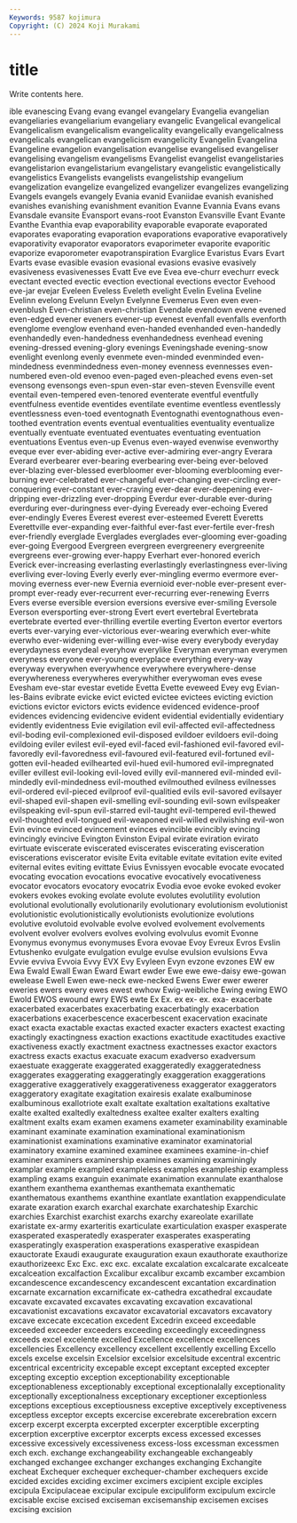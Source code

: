 ```yaml
---
Keywords: 9587 kojimura
Copyright: (C) 2024 Koji Murakami
---
```


# title

Write contents here.



ible evanescing Evang evang evangel evangelary Evangelia evangelian evangeliaries
evangeliarium evangeliary evangelic Evangelical evangelical Evangelicalism evangelicalism evangelicality evangelically evangelicalness
evangelicals evangelican evangelicism evangelicity Evangelin Evangelina Evangeline evangelion evangelisation evangelise
evangelised evangeliser evangelising evangelism evangelisms Evangelist evangelist evangelistaries evangelistarion evangelistarium
evangelistary evangelistic evangelistically evangelistics Evangelists evangelists evangelistship evangelium evangelization evangelize
evangelized evangelizer evangelizes evangelizing Evangels evangels evangely Evania evanid Evaniidae
evanish evanished evanishes evanishing evanishment evanition Evanne Evannia Evans evans
Evansdale evansite Evansport evans-root Evanston Evansville Evant Evante Evanthe Evanthia
evap evaporability evaporable evaporate evaporated evaporates evaporating evaporation evaporations evaporative
evaporatively evaporativity evaporator evaporators evaporimeter evaporite evaporitic evaporize evaporometer evapotranspiration
Evarglice Evaristus Evars Evart Evarts evase evasible evasion evasional evasions
evasive evasively evasiveness evasivenesses Evatt Eve eve Evea eve-churr evechurr
eveck evectant evected evectic evection evectional evections evector Evehood eve-jar
evejar Eveleen Eveless Eveleth evelight Evelin Evelina Eveline Evelinn evelong
Evelunn Evelyn Evelynne Evemerus Even even even- evenblush Even-christian even-christian
Evendale evendown evene evened even-edged evener eveners evener-up evenest evenfall
evenfalls evenforth evenglome evenglow evenhand even-handed evenhanded even-handedly evenhandedly even-handedness
evenhandedness evenhead evening evening-dressed evening-glory evenings Eveningshade evening-snow evenlight evenlong
evenly evenmete even-minded evenminded even-mindedness evenmindedness even-money evenness evennesses even-numbered
even-old evenoo even-paged even-pleached evens even-set evensong evensongs even-spun even-star
even-steven Evensville event eventail even-tempered even-tenored eventerate eventful eventfully eventfulness
eventide eventides eventilate eventime eventless eventlessly eventlessness even-toed eventognath Eventognathi
eventognathous even-toothed eventration events eventual eventualities eventuality eventualize eventually eventuate
eventuated eventuates eventuating eventuation eventuations Eventus even-up Evenus even-wayed evenwise
evenworthy eveque ever ever-abiding ever-active ever-admiring ever-angry Everara Everard everbearer
ever-bearing everbearing ever-being ever-beloved ever-blazing ever-blessed everbloomer ever-blooming everblooming ever-burning
ever-celebrated ever-changeful ever-changing ever-circling ever-conquering ever-constant ever-craving ever-dear ever-deepening ever-dripping
ever-drizzling ever-dropping Everdur ever-durable ever-during everduring ever-duringness ever-dying Eveready ever-echoing
Evered ever-endingly Everes Everest everest ever-esteemed Everett Everetts Everettville ever-expanding
ever-faithful ever-fast ever-fertile ever-fresh ever-friendly everglade Everglades everglades ever-glooming ever-goading
ever-going Evergood Evergreen evergreen evergreenery evergreenite evergreens ever-growing ever-happy Everhart
ever-honored everich Everick ever-increasing everlasting everlastingly everlastingness ever-living everliving ever-loving
Everly everly ever-mingling evermo evermore ever-moving everness ever-new Evernia evernioid
ever-noble ever-present ever-prompt ever-ready ever-recurrent ever-recurring ever-renewing Everrs Evers everse
eversible eversion eversions eversive ever-smiling Eversole Everson eversporting ever-strong Evert
evert evertebral Evertebrata evertebrate everted ever-thrilling evertile everting Everton evertor
evertors everts ever-varying ever-victorious ever-wearing everwhich ever-white everwho ever-widening ever-willing
ever-wise every everybody everyday everydayness everydeal everyhow everylike Everyman everyman
everymen everyness everyone ever-young everyplace everything every-way everyway everywhen everywhence
everywhere everywhere-dense everywhereness everywheres everywhither everywoman eves evese Evesham eve-star
evestar evetide Evetta Evette eveweed Evey evg Evian-les-Bains evibrate evicke
evict evicted evictee evictees evicting eviction evictions evictor evictors evicts
evidence evidenced evidence-proof evidences evidencing evidencive evident evidential evidentially evidentiary
evidently evidentness Evie evigilation evil evil-affected evil-affectedness evil-boding evil-complexioned evil-disposed
evildoer evildoers evil-doing evildoing eviler evilest evil-eyed evil-faced evil-fashioned evil-favored
evil-favoredly evil-favoredness evil-favoured evil-featured evil-fortuned evil-gotten evil-headed evilhearted evil-hued evil-humored
evil-impregnated eviller evillest evil-looking evil-loved evilly evil-mannered evil-minded evil-mindedly evil-mindedness
evil-mouthed evilmouthed evilness evilnesses evil-ordered evil-pieced evilproof evil-qualitied evils evil-savored
evilsayer evil-shaped evil-shapen evil-smelling evil-sounding evil-sown evilspeaker evilspeaking evil-spun evil-starred
evil-taught evil-tempered evil-thewed evil-thoughted evil-tongued evil-weaponed evil-willed evilwishing evil-won Evin
evince evinced evincement evinces evincible evincibly evincing evincingly evincive Evington
Evinston Evipal evirate eviration evirato evirtuate eviscerate eviscerated eviscerates eviscerating
evisceration eviscerations eviscerator evisite Evita evitable evitate evitation evite evited
eviternal evites eviting evittate Evius Evnissyen evocable evocate evocated evocating
evocation evocations evocative evocatively evocativeness evocator evocators evocatory evocatrix Evodia
evoe evoke evoked evoker evokers evokes evoking evolate evolute evolutes
evolutility evolution evolutional evolutionally evolutionarily evolutionary evolutionism evolutionist evolutionistic evolutionistically
evolutionists evolutionize evolutions evolutive evolutoid evolvable evolve evolved evolvement evolvements
evolvent evolver evolvers evolves evolving evolvulus evomit Evonne Evonymus evonymus
evonymuses Evora evovae Evoy Evreux Evros Evslin Evtushenko evulgate evulgation
evulge evulse evulsion evulsions Evva Evvie evviva Evvoia Evvy EVX
Evy Evyleen Evyn evzone evzones EW ew Ewa Ewald Ewall
Ewan Eward Ewart ewder Ewe ewe ewe-daisy ewe-gowan ewelease Ewell
Ewen ewe-neck ewe-necked Ewens Ewer ewer ewerer eweries ewers ewery
ewes ewest ewhow Ewig-weibliche Ewing ewing EWO Ewold EWOS ewound
ewry EWS ewte Ex Ex. ex ex- ex. exa- exacerbate
exacerbated exacerbates exacerbating exacerbatingly exacerbation exacerbations exacerbescence exacerbescent exacervation exacinate
exact exacta exactable exactas exacted exacter exacters exactest exacting exactingly
exactingness exaction exactions exactitude exactitudes exactive exactiveness exactly exactment exactness
exactnesses exactor exactors exactress exacts exactus exacuate exacum exadverso exadversum
exaestuate exaggerate exaggerated exaggeratedly exaggeratedness exaggerates exaggerating exaggeratingly exaggeration exaggerations
exaggerative exaggeratively exaggerativeness exaggerator exaggerators exaggeratory exagitate exagitation exairesis exalate
exalbuminose exalbuminous exallotriote exalt exaltate exaltation exaltations exaltative exalte exalted
exaltedly exaltedness exaltee exalter exalters exalting exaltment exalts exam examen
examens exameter examinability examinable examinant examinate examination examinational examinationism examinationist
examinations examinative examinator examinatorial examinatory examine examined examinee examinees examine-in-chief
examiner examiners examinership examines examining examiningly examplar example exampled exampleless
examples exampleship exampless exampling exams exanguin exanimate exanimation exannulate exanthalose
exanthem exanthema exanthemas exanthemata exanthematic exanthematous exanthems exanthine exantlate exantlation
exappendiculate exarate exaration exarch exarchal exarchate exarchateship Exarchic exarchies Exarchist
exarchist exarchs exarchy exareolate exarillate exaristate ex-army exarteritis exarticulate exarticulation
exasper exasperate exasperated exasperatedly exasperater exasperates exasperating exasperatingly exasperation exasperations
exasperative exaspidean exauctorate Exaudi exaugurate exauguration exaun exauthorate exauthorize exauthorizeexc
Exc Exc. exc exc. excalate excalation excalcarate excalceate excalceation excalfaction
Excalibur excalibur excamb excamber excambion excandescence excandescency excandescent excantation excardination
excarnate excarnation excarnificate ex-cathedra excathedral excaudate excavate excavated excavates excavating
excavation excavational excavationist excavations excavator excavatorial excavators excavatory excave excecate
excecation excedent Excedrin exceed exceedable exceeded exceeder exceeders exceeding exceedingly
exceedingness exceeds excel excelente excelled Excellence excellence excellences excellencies Excellency
excellency excellent excellently excelling Excello excels excelse excelsin Excelsior excelsior
excelsitude excentral excentric excentrical excentricity excepable except exceptant excepted excepter
excepting exceptio exception exceptionability exceptionable exceptionableness exceptionably exceptional exceptionalally exceptionality
exceptionally exceptionalness exceptionary exceptioner exceptionless exceptions exceptious exceptiousness exceptive exceptively
exceptiveness exceptless exceptor excepts excercise excerebrate excerebration excern excerp excerpt
excerpta excerpted excerpter excerptible excerpting excerption excerptive excerptor excerpts excess
excessed excesses excessive excessively excessiveness excess-loss excessman excessmen exch exch.
exchange exchangeability exchangeable exchangeably exchanged exchangee exchanger exchanges exchanging Exchangite
excheat Exchequer exchequer exchequer-chamber exchequers excide excided excides exciding excimer
excimers excipient exciple exciples excipula Excipulaceae excipular excipule excipuliform excipulum
excircle excisable excise excised exciseman excisemanship excisemen excises excising excision
